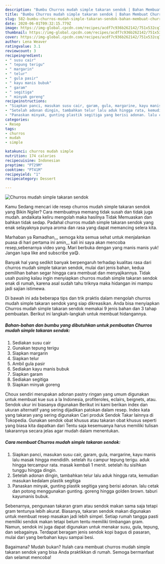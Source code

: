 ```yaml
---
description: "Bumbu Churros mudah simple takaran sendok | Bahan Membuat Churros mudah simple takaran sendok Yang Bikin Ngiler"
title: "Bumbu Churros mudah simple takaran sendok | Bahan Membuat Churros mudah simple takaran sendok Yang Bikin Ngiler"
slug: 582-bumbu-churros-mudah-simple-takaran-sendok-bahan-membuat-churros-mudah-simple-takaran-sendok-yang-bikin-ngiler
date: 2020-06-01T09:32:15.779Z
image: https://img-global.cpcdn.com/recipes/acdf7c936b262142/751x532cq70/churros-mudah-simple-takaran-sendok-foto-resep-utama.jpg
thumbnail: https://img-global.cpcdn.com/recipes/acdf7c936b262142/751x532cq70/churros-mudah-simple-takaran-sendok-foto-resep-utama.jpg
cover: https://img-global.cpcdn.com/recipes/acdf7c936b262142/751x532cq70/churros-mudah-simple-takaran-sendok-foto-resep-utama.jpg
author: Lena Weaver
ratingvalue: 3.1
reviewcount: 3
recipeingredient:
- " susu cair"
- " tepung terigu"
- " margarin"
- " telur"
- " gula pasir"
- " kayu manis bubuk"
- " garam"
- " segitiga"
- " minyak goreng"
recipeinstructions:
- "Siapkan panci, masukan susu cair, garam, gula, margarine, kayu manis lalu masak hingga mendidih. setelah itu campur tepung terigu. aduk hingga tercampur rata. masak kembali 1 menit. setelah itu sisihkan tunggu hingga dingin."
- "Setelah adonan dingin, tambahkan telur lalu aduk hingga rata, kemudian masukan kedalam plastik segitiga"
- "Panaskan minyak, gunting plastik segitiga yang berisi adonan. lalu cetak dan potong menggunakan gunting. goreng hingga golden brown. taburi kayumanis bubuk."
categories:
- Resep
tags:
- churros
- mudah
- simple

katakunci: churros mudah simple 
nutrition: 174 calories
recipecuisine: Indonesian
preptime: "PT29M"
cooktime: "PT41M"
recipeyield: "1"
recipecategory: Dessert

---
```



![Churros mudah simple takaran sendok](https://img-global.cpcdn.com/recipes/acdf7c936b262142/751x532cq70/churros-mudah-simple-takaran-sendok-foto-resep-utama.jpg)

Kamu Sedang mencari ide resep churros mudah simple takaran sendok yang Bikin Ngiler? Cara membuatnya memang tidak susah dan tidak juga mudah. andaikata keliru mengolah maka hasilnya Tidak Memuaskan dan bahkan tidak sedap. Padahal churros mudah simple takaran sendok yang enak selayaknya punya aroma dan rasa yang dapat memancing selera kita.

Marhaban ya Ramadhan,,, semoga kita semua sehat untuk menjalankan puasa di hari pertama ini amin,,, kali ini saya akan mencoba resep,sebenarnya video yang. Mari berbuka dengan yang manis manis yuk! Jangan lupa like and subscribe ya😋.

Banyak hal yang sedikit banyak berpengaruh terhadap kualitas rasa dari churros mudah simple takaran sendok, mulai dari jenis bahan, kedua pemilihan bahan segar hingga cara membuat dan menyajikannya. Tidak usah pusing kalau ingin menyiapkan churros mudah simple takaran sendok enak di rumah, karena asal sudah tahu triknya maka hidangan ini mampu jadi sajian istimewa.


Di bawah ini ada beberapa tips dan trik praktis dalam mengolah churros mudah simple takaran sendok yang siap dikreasikan. Anda bisa menyiapkan Churros mudah simple takaran sendok memakai 9 jenis bahan dan 3 tahap pembuatan. Berikut ini langkah-langkah untuk membuat hidangannya.

<!--inarticleads1-->

##### Bahan-bahan dan bumbu yang dibutuhkan untuk pembuatan Churros mudah simple takaran sendok:

1. Sediakan  susu cair
1. Gunakan  tepung terigu
1. Siapkan  margarin
1. Siapkan  telur
1. Ambil  gula pasir
1. Sediakan  kayu manis bubuk
1. Siapkan  garam
1. Sediakan  segitiga
1. Siapkan  minyak goreng


Choux sendiri merupakan adonan pastry ringan yang umum digunakan untuk membuat kue sus a la Indonesia, profiteroles, eclairs, beignets, atau. Sendok ukur ini biasanya digunakan Berikut ini kami berikan index dan ukuran alternatif yang sering dijadikan patokan dalam resep. Index kata yang takaran yang sering digunakan Cari produk Sendok Takar lainnya di Tokopedia. Gunakan sendok obat khusus atau takaran obat khusus seperti yang biasa kita dapatkan dari Tentu saja kesemuanya harus memiliki tulisan takarannya secara jelas agar mudah dalam menentukan. 

<!--inarticleads2-->

##### Cara membuat Churros mudah simple takaran sendok:

1. Siapkan panci, masukan susu cair, garam, gula, margarine, kayu manis lalu masak hingga mendidih. setelah itu campur tepung terigu. aduk hingga tercampur rata. masak kembali 1 menit. setelah itu sisihkan tunggu hingga dingin.
1. Setelah adonan dingin, tambahkan telur lalu aduk hingga rata, kemudian masukan kedalam plastik segitiga
1. Panaskan minyak, gunting plastik segitiga yang berisi adonan. lalu cetak dan potong menggunakan gunting. goreng hingga golden brown. taburi kayumanis bubuk.


Sebenarnya, pengunaan takaran gram atau sendok makan sama saja tetapi gram tentunya lebih akurat. Biasanya, takaran sendok makan digunakan untuk membuat resep masakan jadi lebih simpel. Setiap rumah tangga pasti memiliki sendok makan tetapi belum tentu memiliki timbangan gram. Namun, sendok ini juga dapat digunakan untuk menakar susu, gula, tepung, dan sebagainya. Terdapat beragam jenis sendok kopi bagus di pasaran, mulai dari yang berbahan kayu sampai besi. 

Bagaimana? Mudah bukan? Itulah cara membuat churros mudah simple takaran sendok yang bisa Anda praktikkan di rumah. Semoga bermanfaat dan selamat mencoba!
